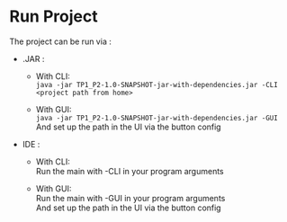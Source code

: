 # Run Project
The project can be run via :  

 * .JAR :
   * With CLI:  
    `java -jar TP1_P2-1.0-SNAPSHOT-jar-with-dependencies.jar -CLI <project path from home>` 
   
   * With GUI:  
    `java -jar TP1_P2-1.0-SNAPSHOT-jar-with-dependencies.jar -GUI`  
    And set up the path in the UI via the button config


 * IDE :
   * With CLI:  
    Run the main with -CLI <project path from home> in your program arguments  
   
   * With GUI:  
    Run the main with -GUI in your program arguments  
    And set up the path in the UI via the button config

